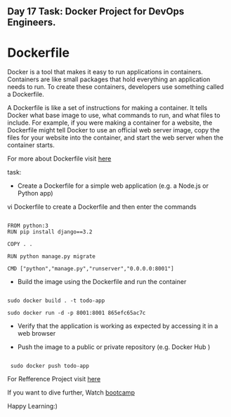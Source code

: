 ## Day 17 Task: Docker Project for DevOps Engineers.

# Dockerfile

Docker is a tool that makes it easy to run applications in containers. Containers are like small packages that hold everything an application needs to run. To create these containers, developers use something called a Dockerfile.

A Dockerfile is like a set of instructions for making a container. It tells Docker what base image to use, what commands to run, and what files to include. For example, if you were making a container for a website, the Dockerfile might tell Docker to use an official web server image, copy the files for your website into the container, and start the web server when the container starts.

For more about Dockerfile visit [here](https://rushikesh-mashidkar.hashnode.dev/dockerfile-docker-compose-swarm-and-volumes)

task:

- Create a Dockerfile for a simple web application (e.g. a Node.js or Python app)

vi Dockerfile to create a Dockerfile and then enter the commands

```

FROM python:3
RUN pip install django==3.2

COPY . .

RUN python manage.py migrate

CMD ["python","manage.py","runserver","0.0.0.0:8001"]

```

- Build the image using the Dockerfile and run the container

```

sudo docker build . -t todo-app

sudo docker run -d -p 8001:8001 865efc65ac7c

```

- Verify that the application is working as expected by accessing it in a web browser



- Push the image to a public or private repository (e.g. Docker Hub )

```

 sudo docker push todo-app

```

For Refference Project visit [here](https://youtu.be/Tevxhn6Odc8)

If you want to dive further, Watch [bootcamp](https://youtube.com/playlist?list=PLlfy9GnSVerRqYJgVYO0UiExj5byjrW8u) 

Happy Learning:)

